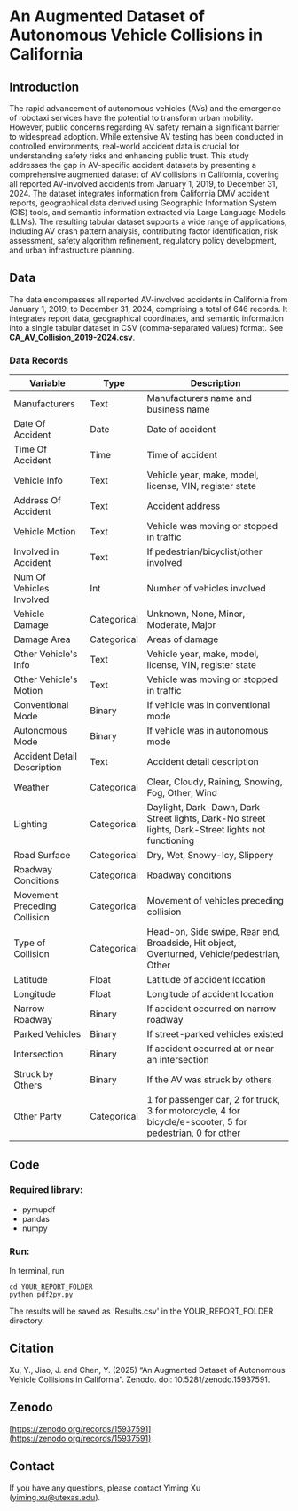 # An Augmented Dataset of Autonomous Vehicle Collisions in California
## Introduction
The rapid advancement of autonomous vehicles (AVs) and the emergence of robotaxi services have the potential to transform urban mobility. However, public concerns regarding AV safety remain a significant barrier to widespread adoption. While extensive AV testing has been conducted in controlled environments, real-world accident data is crucial for understanding safety risks and enhancing public trust. This study addresses the gap in AV-specific accident datasets by presenting a comprehensive augmented dataset of AV collisions in California, covering all reported AV-involved accidents from January 1, 2019, to December 31, 2024. The dataset integrates information from California DMV accident reports, geographical data derived using Geographic Information System (GIS) tools, and semantic information extracted via Large Language Models (LLMs). The resulting tabular dataset supports a wide range of applications, including AV crash pattern analysis, contributing factor identification, risk assessment, safety algorithm refinement, regulatory policy development, and urban infrastructure planning. 

## Data
The data encompasses all reported AV-involved accidents in California from January 1, 2019, to December 31, 2024, comprising a total of 646 records. It integrates report data, geographical coordinates, and semantic information into a single tabular dataset in CSV (comma-separated values) format. See **CA_AV_Collision_2019-2024.csv**.
### Data Records
| Variable                        | Type        | Description                                                                                      |
|----------------------------------|------------|--------------------------------------------------------------------------------------------------|
| Manufacturers                   | Text       | Manufacturers name and business name                                                             |
| Date Of Accident                | Date       | Date of accident                                                                                 |
| Time Of Accident                | Time       | Time of accident                                                                                 |
| Vehicle Info                    | Text       | Vehicle year, make, model, license, VIN, register state                                         |
| Address Of Accident             | Text       | Accident address                                                                                 |
| Vehicle Motion                  | Text       | Vehicle was moving or stopped in traffic                                                        |
| Involved in Accident            | Text       | If pedestrian/bicyclist/other involved                                                          |
| Num Of Vehicles Involved        | Int        | Number of vehicles involved                                                                     |
| Vehicle Damage                  | Categorical | Unknown, None, Minor, Moderate, Major                                                           |
| Damage Area                     | Categorical | Areas of damage                                                                                 |
| Other Vehicle's Info            | Text       | Vehicle year, make, model, license, VIN, register state                                         |
| Other Vehicle's Motion          | Text       | Vehicle was moving or stopped in traffic                                                        |
| Conventional Mode               | Binary     | If vehicle was in conventional mode                                                             |
| Autonomous Mode                 | Binary     | If vehicle was in autonomous mode                                                               |
| Accident Detail Description     | Text       | Accident detail description                                                                     |
| Weather                         | Categorical | Clear, Cloudy, Raining, Snowing, Fog, Other, Wind                                               |
| Lighting                        | Categorical | Daylight, Dark-Dawn, Dark-Street lights, Dark-No street lights, Dark-Street lights not functioning |
| Road Surface                    | Categorical | Dry, Wet, Snowy-Icy, Slippery                                                                   |
| Roadway Conditions              | Categorical | Roadway conditions                                                                              |
| Movement Preceding Collision    | Categorical | Movement of vehicles preceding collision                                                        |
| Type of Collision               | Categorical | Head-on, Side swipe, Rear end, Broadside, Hit object, Overturned, Vehicle/pedestrian, Other    |
| Latitude                        | Float      | Latitude of accident location                                                                  |
| Longitude                       | Float      | Longitude of accident location                                                                 |
| Narrow Roadway                  | Binary     | If accident occurred on narrow roadway                                                         |
| Parked Vehicles                 | Binary     | If street-parked vehicles existed                                                              |
| Intersection                    | Binary     | If accident occurred at or near an intersection                                                |
| Struck by Others                | Binary     | If the AV was struck by others                                                                 |
| Other Party                     | Categorical | 1 for passenger car, 2 for truck, 3 for motorcycle, 4 for bicycle/e-scooter, 5 for pedestrian, 0 for other |

## Code
### Required library:
- pymupdf
- pandas
- numpy

### Run: 
In terminal, run
```
cd YOUR_REPORT_FOLDER
python pdf2py.py
```
The results will be saved as 'Results.csv' in the YOUR_REPORT_FOLDER directory.

## Citation
Xu, Y., Jiao, J. and Chen, Y. (2025) “An Augmented Dataset of Autonomous Vehicle Collisions in California”. Zenodo. doi: 10.5281/zenodo.15937591.

## Zenodo
[https://zenodo.org/records/15937591](https://zenodo.org/records/15937591)

## Contact
If you have any questions, please contact Yiming Xu (yiming.xu@utexas.edu).
